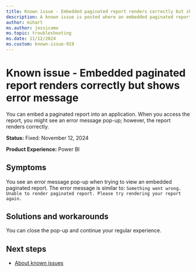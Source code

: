 ```yaml
---
title: Known issue - Embedded paginated report renders correctly but shows error message
description: A known issue is posted where an embedded paginated report renders correctly but shows error message.
author: mihart
ms.author: jessicamo
ms.topic: troubleshooting  
ms.date: 11/12/2024
ms.custom: known-issue-919
---
```


# Known issue - Embedded paginated report renders correctly but shows error message

You can embed a paginated report into an application. When you access the report, you might see an error message pop-up; however, the report renders correctly.

**Status:** Fixed: November 12, 2024

**Product Experience:** Power BI

## Symptoms

You see an error message pop-up when trying to view an embedded paginated report. The error message is similar to: `Something went wrong. Unable to render paginated report. Please try rendering your report again.`

## Solutions and workarounds

You can close the pop-up and continue your regular experience.

## Next steps

- [About known issues](https://support.fabric.microsoft.com/known-issues)

